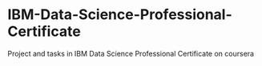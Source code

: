 # IBM-Data-Science-Professional-Certificate
Project and tasks in IBM Data Science Professional Certificate on coursera
